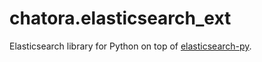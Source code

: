 chatora.elasticsearch_ext
=========================

Elasticsearch library for Python on top of [elasticsearch-py](https://github.com/elastic/elasticsearch-py).
